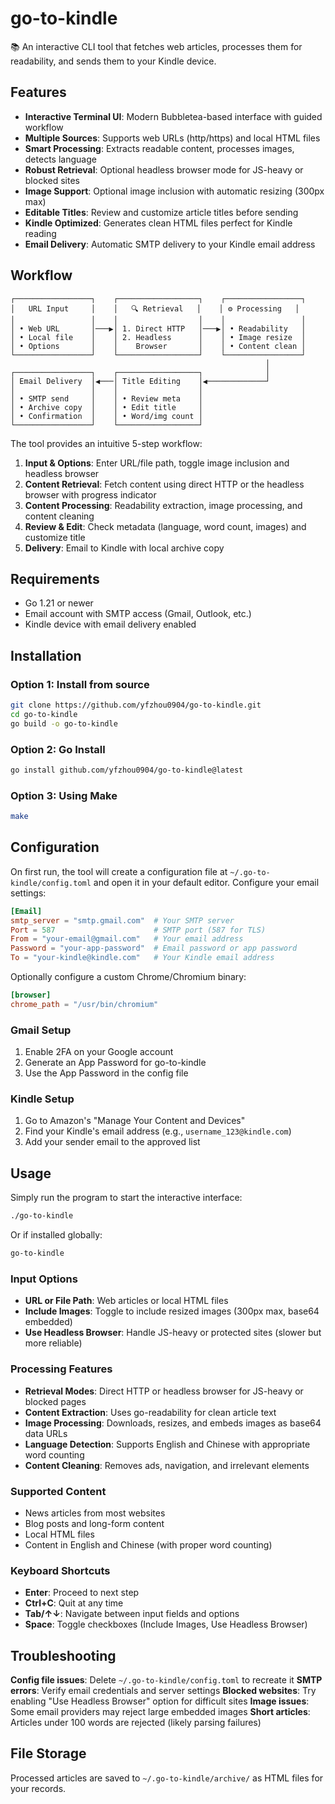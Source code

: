 # go-to-kindle

📚 An interactive CLI tool that fetches web articles, processes them for readability, and sends them to your Kindle device.

## Features

- **Interactive Terminal UI**: Modern Bubbletea-based interface with guided workflow
- **Multiple Sources**: Supports web URLs (http/https) and local HTML files
- **Smart Processing**: Extracts readable content, processes images, detects language
- **Robust Retrieval**: Optional headless browser mode for JS-heavy or blocked sites
- **Image Support**: Optional image inclusion with automatic resizing (300px max)
- **Editable Titles**: Review and customize article titles before sending
- **Kindle Optimized**: Generates clean HTML files perfect for Kindle reading
- **Email Delivery**: Automatic SMTP delivery to your Kindle email address

## Workflow

```
┌─────────────────┐    ┌──────────────────┐    ┌─────────────────┐
│   URL Input     │    │   🔍 Retrieval   │    │ ⚙️ Processing   │
│                 │    │                  │    │                 │
│ • Web URL       │───▶│ 1. Direct HTTP   │───▶│ • Readability   │
│ • Local file    │    │ 2. Headless      │    │ • Image resize  │
│ • Options       │    │    Browser       │    │ • Content clean │
└─────────────────┘    └──────────────────┘    └─────────────────┘
                                                         │
┌─────────────────┐    ┌──────────────────┐              │
│ Email Delivery  │◀───│ Title Editing    │◀─────────────┘
│                 │    │                  │
│ • SMTP send     │    │ • Review meta    │
│ • Archive copy  │    │ • Edit title     │
│ • Confirmation  │    │ • Word/img count │
└─────────────────┘    └──────────────────┘
```

The tool provides an intuitive 5-step workflow:
1. **Input & Options**: Enter URL/file path, toggle image inclusion and headless browser
2. **Content Retrieval**: Fetch content using direct HTTP or the headless browser with progress indicator
3. **Content Processing**: Readability extraction, image processing, and content cleaning
4. **Review & Edit**: Check metadata (language, word count, images) and customize title
5. **Delivery**: Email to Kindle with local archive copy

## Requirements

- Go 1.21 or newer
- Email account with SMTP access (Gmail, Outlook, etc.)
- Kindle device with email delivery enabled

## Installation

### Option 1: Install from source
```bash
git clone https://github.com/yfzhou0904/go-to-kindle.git
cd go-to-kindle
go build -o go-to-kindle
```

### Option 2: Go Install
```bash
go install github.com/yfzhou0904/go-to-kindle@latest
```

### Option 3: Using Make
```bash
make
```

## Configuration

On first run, the tool will create a configuration file at `~/.go-to-kindle/config.toml` and open it in your default editor. Configure your email settings:

```toml
[Email]
smtp_server = "smtp.gmail.com"  # Your SMTP server
Port = 587                      # SMTP port (587 for TLS)
From = "your-email@gmail.com"   # Your email address
Password = "your-app-password"  # Email password or app password
To = "your-kindle@kindle.com"   # Your Kindle email address
```

Optionally configure a custom Chrome/Chromium binary:

```toml
[browser]
chrome_path = "/usr/bin/chromium"
```

### Gmail Setup
1. Enable 2FA on your Google account
2. Generate an App Password for go-to-kindle
3. Use the App Password in the config file

### Kindle Setup
1. Go to Amazon's "Manage Your Content and Devices"
2. Find your Kindle's email address (e.g., `username_123@kindle.com`)
3. Add your sender email to the approved list

## Usage

Simply run the program to start the interactive interface:

```bash
./go-to-kindle
```

Or if installed globally:
```bash
go-to-kindle
```

### Input Options
- **URL or File Path**: Web articles or local HTML files
- **Include Images**: Toggle to include resized images (300px max, base64 embedded)
- **Use Headless Browser**: Handle JS-heavy or protected sites (slower but more reliable)

### Processing Features
- **Retrieval Modes**: Direct HTTP or headless browser for JS-heavy or blocked pages
- **Content Extraction**: Uses go-readability for clean article text
- **Image Processing**: Downloads, resizes, and embeds images as base64 data URLs
- **Language Detection**: Supports English and Chinese with appropriate word counting
- **Content Cleaning**: Removes ads, navigation, and irrelevant elements

### Supported Content
- News articles from most websites
- Blog posts and long-form content
- Local HTML files
- Content in English and Chinese (with proper word counting)

### Keyboard Shortcuts
- **Enter**: Proceed to next step
- **Ctrl+C**: Quit at any time
- **Tab/↑↓**: Navigate between input fields and options
- **Space**: Toggle checkboxes (Include Images, Use Headless Browser)

## Troubleshooting

**Config file issues**: Delete `~/.go-to-kindle/config.toml` to recreate it
**SMTP errors**: Verify email credentials and server settings
**Blocked websites**: Try enabling "Use Headless Browser" option for difficult sites
**Image issues**: Some email providers may reject large embedded images
**Short articles**: Articles under 100 words are rejected (likely parsing failures)

## File Storage

Processed articles are saved to `~/.go-to-kindle/archive/` as HTML files for your records.
